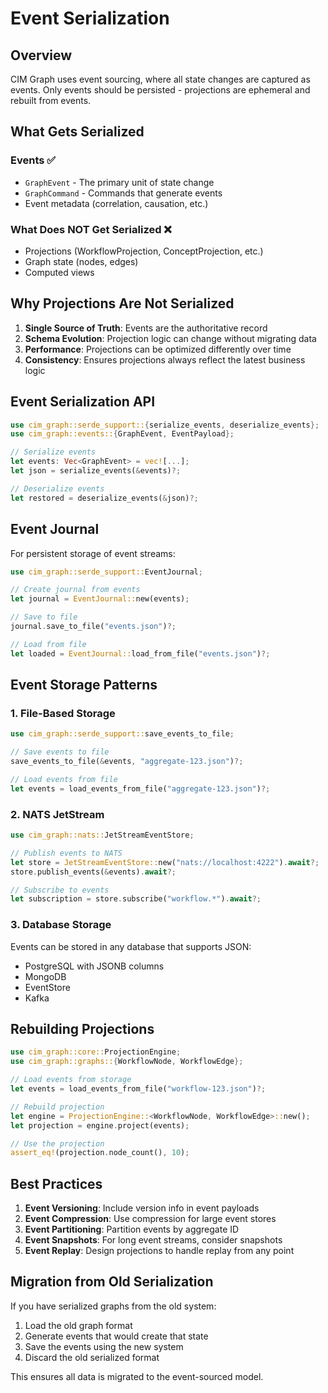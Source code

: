 # Event Serialization

## Overview

CIM Graph uses event sourcing, where all state changes are captured as events. Only events should be persisted - projections are ephemeral and rebuilt from events.

## What Gets Serialized

### Events ✅
- `GraphEvent` - The primary unit of state change
- `GraphCommand` - Commands that generate events
- Event metadata (correlation, causation, etc.)

### What Does NOT Get Serialized ❌
- Projections (WorkflowProjection, ConceptProjection, etc.)
- Graph state (nodes, edges)
- Computed views

## Why Projections Are Not Serialized

1. **Single Source of Truth**: Events are the authoritative record
2. **Schema Evolution**: Projection logic can change without migrating data
3. **Performance**: Projections can be optimized differently over time
4. **Consistency**: Ensures projections always reflect the latest business logic

## Event Serialization API

```rust
use cim_graph::serde_support::{serialize_events, deserialize_events};
use cim_graph::events::{GraphEvent, EventPayload};

// Serialize events
let events: Vec<GraphEvent> = vec![...];
let json = serialize_events(&events)?;

// Deserialize events
let restored = deserialize_events(&json)?;
```

## Event Journal

For persistent storage of event streams:

```rust
use cim_graph::serde_support::EventJournal;

// Create journal from events
let journal = EventJournal::new(events);

// Save to file
journal.save_to_file("events.json")?;

// Load from file
let loaded = EventJournal::load_from_file("events.json")?;
```

## Event Storage Patterns

### 1. File-Based Storage
```rust
use cim_graph::serde_support::save_events_to_file;

// Save events to file
save_events_to_file(&events, "aggregate-123.json")?;

// Load events from file
let events = load_events_from_file("aggregate-123.json")?;
```

### 2. NATS JetStream
```rust
use cim_graph::nats::JetStreamEventStore;

// Publish events to NATS
let store = JetStreamEventStore::new("nats://localhost:4222").await?;
store.publish_events(&events).await?;

// Subscribe to events
let subscription = store.subscribe("workflow.*").await?;
```

### 3. Database Storage
Events can be stored in any database that supports JSON:
- PostgreSQL with JSONB columns
- MongoDB
- EventStore
- Kafka

## Rebuilding Projections

```rust
use cim_graph::core::ProjectionEngine;
use cim_graph::graphs::{WorkflowNode, WorkflowEdge};

// Load events from storage
let events = load_events_from_file("workflow-123.json")?;

// Rebuild projection
let engine = ProjectionEngine::<WorkflowNode, WorkflowEdge>::new();
let projection = engine.project(events);

// Use the projection
assert_eq!(projection.node_count(), 10);
```

## Best Practices

1. **Event Versioning**: Include version info in event payloads
2. **Event Compression**: Use compression for large event stores
3. **Event Partitioning**: Partition events by aggregate ID
4. **Event Snapshots**: For long event streams, consider snapshots
5. **Event Replay**: Design projections to handle replay from any point

## Migration from Old Serialization

If you have serialized graphs from the old system:

1. Load the old graph format
2. Generate events that would create that state
3. Save the events using the new system
4. Discard the old serialized format

This ensures all data is migrated to the event-sourced model.